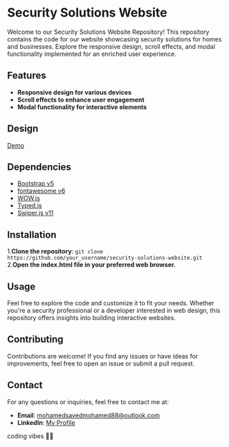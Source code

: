 # Security Solutions Website

Welcome to our Security Solutions Website Repository! This repository contains the code for our website showcasing security solutions for homes and businesses. Explore the responsive design, scroll effects, and modal functionality implemented for an enriched user experience.

## Features

- **Responsive design for various devices**
- **Scroll effects to enhance user engagement**
- **Modal functionality for interactive elements**

## Design

[Demo](/images/Design.png)

## Dependencies

- [Bootstrap v5](https://getbootstrap.com/)
- [fontawesome v6](https://fontawesome.com/)
- [WOW.js](https://wowjs.uk/)
- [Typed.js](https://github.com/mattboldt/typed.js)
- [Swiper.js v11](https://swiperjs.com/)

## Installation

1.**Clone the repository**: `git clone https://github.com/your_username/security-solutions-website.git`
2.**Open the index.html file in your preferred web browser.**

## Usage

Feel free to explore the code and customize it to fit your needs. Whether you're a security professional or a developer interested in web design, this repository offers insights into building interactive websites.

## Contributing

Contributions are welcome! If you find any issues or have ideas for improvements, feel free to open an issue or submit a pull request.

## Contact

For any questions or inquiries, feel free to contact me at:

- **Email**: [mohamedsayedmohamed88@outlook.com](mailto:mohamedsayedmohamed88@gmail.com)
- **LinkedIn**: [My Profile](https://www.linkedin.com/in/mohamed-sayed-mohamed-0366b0246/)

coding vibes 🧑‍💻
